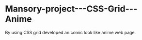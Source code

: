 # Mansory-project---CSS-Grid---Anime
By using CSS grid developed an comic look like anime web page.
